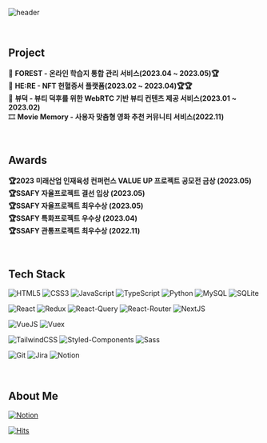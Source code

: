 ![header](https://capsule-render.vercel.app/api?type=Rect&color=0:c9e3c4,100:a6e192&height=100&section=header&text=YONG&fontSize=25&rotate=-30&fontColor=ffffff)

<br>

## Project

📗 **FOREST - 온라인 학습지 통합 관리 서비스(2023.04 ~ 2023.05)🏆**  
💖 **HE:RE - NFT 헌혈증서 플랫폼(2023.02 ~ 2023.04)🏆🏆**  
🐥 **뷰덕 - 뷰티 덕후를 위한 WebRTC 기반 뷰티 컨텐츠 제공 서비스(2023.01 ~ 2023.02)**  
🎞 **Movie Memory - 사용자 맞춤형 영화 추천 커뮤니티 서비스(2022.11)**

<br>

## Awards

**🏆2023 미래산업 인재육성 컨퍼런스 VALUE UP 프로젝트 공모전 금상 (2023.05)**  
**🏆SSAFY 자율프로젝트 결선 입상 (2023.05)**  
**🏆SSAFY 자율프로젝트 최우수상 (2023.05)**  
**🏆SSAFY 특화프로젝트 우수상 (2023.04)**  
**🏆SSAFY 관통프로젝트 최우수상 (2022.11)**

<br>

## Tech Stack

![HTML5](https://img.shields.io/badge/html5-%23E34F26.svg?style=flat&logo=html5&logoColor=white)
![CSS3](https://img.shields.io/badge/css3-%231572B6.svg?style=flat&logo=css3&logoColor=white)
![JavaScript](https://img.shields.io/badge/javascript-%23323330.svg?style=flat&logo=javascript&logoColor=%23F7DF1E)
![TypeScript](https://img.shields.io/badge/typescript-%23007ACC.svg?style=flat&logo=typescript&logoColor=white)
![Python](https://img.shields.io/badge/python-3776AB.svg?style=flat&logo=python&logoColor=white)
![MySQL](https://img.shields.io/badge/mysql-4479A1.svg?style=flat&logo=mysql&logoColor=white)
![SQLite](https://img.shields.io/badge/sqlite-003B57.svg?style=flat&logo=sqlite&logoColor=white)

![React](https://img.shields.io/badge/react-%2320232a.svg?style=flat&logo=React&logoColor=%2361DAFB)
![Redux](https://img.shields.io/badge/redux-%23593d88.svg?style=flat&logo=redux&logoColor=white)
![React-Query](https://img.shields.io/badge/react_query-FF4154.svg?style=flat&logo=reactquery&logoColor=white)
![React-Router](https://img.shields.io/badge/react_router-CA4245.svg?style=flat&logo=reactrouter&logoColor=white)
![NextJS](https://img.shields.io/badge/nextjs-000000.svg?style=flat&logo=nextdotjs&logoColor=white)

![VueJS](https://img.shields.io/badge/vuejs-%2335495e.svg?style=flat&logo=vuedotjs&logoColor=%234FC08D)
![Vuex](https://img.shields.io/badge/vuex-%2335495e.svg?style=flate&logo=vuedotjs&logoColor=%234FC08D)

![TailwindCSS](https://img.shields.io/badge/Tailwind_CSS-06B6D4?style=flat&logo=tailwindcss&logoColor=white)
![Styled-Components](https://img.shields.io/badge/Styled_Components-DB7093?style=flat&logo=styledcomponents&logoColor=white)
![Sass](https://img.shields.io/badge/Sass-CC6699?style=flat&logo=sass&logoColor=white)

![Git](https://img.shields.io/badge/git-%23F05033.svg?style=flat&logo=git&logoColor=white)
![Jira](https://img.shields.io/badge/jira-0052CC.svg?style=flat&logo=jirasoftware&logoColor=white)
![Notion](https://img.shields.io/badge/notion-000000.svg?style=flat&logo=notion&logoColor=white)

<br>

## About Me

[![Notion](https://img.shields.io/badge/notion-000000.svg?style=flat&logo=notion&logoColor=white)](https://www.notion.so/Yong-fb79a92c6d55470c875bddf2ebe843d4?pvs=4)

[![Hits](https://hits.seeyoufarm.com/api/count/incr/badge.svg?url=https%3A%2F%2Fgithub.com%2FYonghyunc&count_bg=%2379C83D&title_bg=%23555555&icon=&icon_color=%23E7E7E7&title=hits&edge_flat=false)](https://hits.seeyoufarm.com)

<br>
